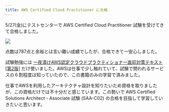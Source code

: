 ```yaml
---
title: AWS Certified Cloud Practitioner に合格
---
```

5/27(金)にテストセンターで AWS Certified Cloud Practitioner 試験を受けてきて合格しました。

![](https://lh3.googleusercontent.com/PV2jlubbZlM-Hk5s8NkzfJDAUGK8PZJSZbaC_cV4F0ylFbLG7gyLHHxRWnq7jyx-ScyjcoQStCppX9B1joFkdnkaoK8YvUlT5Xf0bA2kprDcxfK8TUJzS6ICMrLT4DpB2f-1zrYmOy_9P8PFmw)

点数は787点と余裕とは言い難い成績でしたが、合格できて一安心しました。

試験勉強には [一夜漬けAWS認定クラウドプラクティショナー直前対策テキスト\[第2版\]](https://www.amazon.co.jp/dp/4798067156) だけ使いました。AWSは仕事で少し触れていて、試験で問われるサービスの６割程度は知っていたので、この書籍のみの学習で済みました。

仕事でAWSを利用したアーキテクチャ設計を知りたいため資格を取りましたが、この資格だけでは不十分だと感じています。この勢いで AWS Certified Solutions Architect - Associate 試験 (SAA-C02) の合格を目指して学習していきたいと思います。
